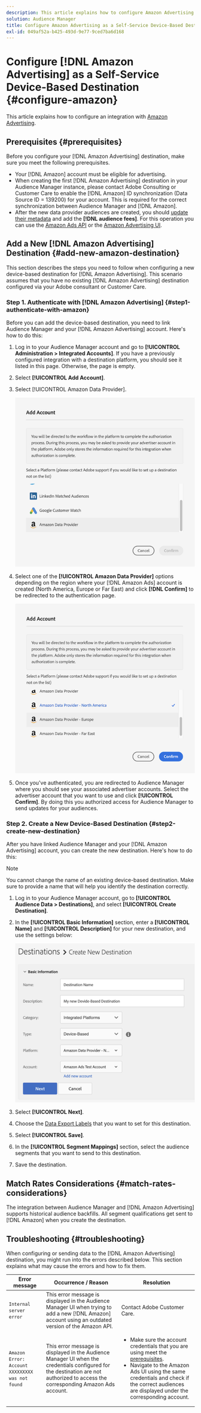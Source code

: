 ```yaml
---
description: This article explains how to configure Amazon Advertising for both new and existing integrations.
solution: Audience Manager
title: Configure Amazon Advertising as a Self-Service Device-Based Destination
exl-id: 049af52a-b425-493d-9e77-9ced7ba6d168
---
```

# Configure [!DNL Amazon Advertising] as a Self-Service Device-Based Destination {#configure-amazon}

This article explains how to configure an integration with [Amazon Advertising](https://advertising.amazon.com/API/docs/en-us).

## Prerequisites {#prerequisites}

Before you configure your [!DNL Amazon Advertising] destination, make sure you meet the following prerequisites.

* Your [!DNL Amazon] account must be eligible for advertising. 
* When creating the first [!DNL Amazon Advertising] destination in your Audience Manager instance, please contact Adobe Consulting or Customer Care to enable the [!DNL Amazon] ID synchronization (Data Source ID = 139200) for your account. This is required for the correct synchronization between Audience Manager and [!DNL Amazon].
* After the new data provider audiences are created, you should [update their metadata](https://advertising.amazon.com/API/docs/en-us/data-provider/openapi#tag/Metadata/paths/~1v2~1dp~1audiencemetadata~1%7BaudienceId%7D/put) and add the **[!DNL audience fees]**. For this operation you can use the [Amazon Ads API](https://advertising.amazon.com/API/docs/en-us/guides/onboarding/apply-for-access) or the [Amazon Advertising UI](https://advertising.amazon.com/).

## Add a New [!DNL Amazon Advertising] Destination {#add-new-amazon-destination}

This section describes the steps you need to follow when configuring a new device-based destination for [!DNL Amazon Advertising]. This scenario assumes that you have no existing [!DNL Amazon Advertising] destination configured via your Adobe consultant or Customer Care.

### Step 1. Authenticate with [!DNL Amazon Advertising] {#step1-authenticate-with-amazon}

Before you can add the device-based destination, you need to link Audience Manager and your [!DNL Amazon Advertising] account. Here's how to do this:

1. Log in to your Audience Manager account and go to **[!UICONTROL Administration > Integrated Accounts]**. If you have a previously configured integration with a destination platform, you should see it listed in this page. Otherwise, the page is empty.
1. Select **[!UICONTROL Add Account]**.
1. Select [!UICONTROL Amazon Data Provider].

   ![integrated-platforms](assets/dbd-amazon-without-options.png)

1. Select one of the **[!UICONTROL Amazon Data Provider]** options depending on the region where your [!DNL Amazon Ads] account is created (North America, Europe or Far East)  and click **[!DNL Confirm]** to be redirected to the authentication page.

   ![integrated-platforms](assets/dbd-amazon-with-options.png)

1. Once you've authenticated, you are redirected to Audience Manager where you should see your associated advertiser accounts. Select the advertiser account that you want to use and click **[!UICONTROL Confirm]**. By doing this you authorized access for Audience Manager to send updates for your audiences.

### Step 2. Create a New Device-Based Destination {#step2-create-new-destination}

After you have linked Audience Manager and your [!DNL Amazon Advertising] account, you can create the new destination. Here's how to do this:

>[!NOTE]
>
>You cannot change the name of an existing device-based destination. Make sure to provide a name that will help you identify the destination correctly.

1. Log in to your Audience Manager account, go to **[!UICONTROL Audience Data > Destinations]**, and select **[!UICONTROL Create Destination]**.
1. In the **[!UICONTROL Basic Information]** section, enter a **[!UICONTROL Name]** and **[!UICONTROL Description]** for your new destination, and use the settings below:
   
   ![setup](assets/dbd-new-account-amazon.png)

1. Select **[!UICONTROL Next]**.
1. Choose the [Data Export Labels](/help/using/features/data-export-controls.md#controls-labels) that you want to set for this destination.
1. Select **[!UICONTROL Save]**.
1. In the **[!UICONTROL Segment Mappings]** section, select the audience segments that you want to send to this destination.
1. Save the destination.

## Match Rates Considerations {#match-rates-considerations}

The integration between Audience Manager and [!DNL Amazon Advertising] supports historical audience backfills. All segment qualifications get sent to [!DNL Amazon] when you create the destination.

## Troubleshooting {#troubleshooting}

When configuring or sending data to the [!DNL Amazon Advertising] destination, you might run into the errors described below. This section explains what may cause the errors and how to fix them.

| Error message  | Occurrence / Reason  | Resolution |
|---|---|---|
| `Internal server error` | This error message is displayed in the Audience Manager UI when trying to add a new [!DNL Amazon] account using an outdated version of the Amazon API. | Contact Adobe Customer Care. |
| `Amazon Error: Account XXXXXXXXX was not found` | This error message is displayed in the Audience Manager UI when the credentials configured for the destination are not authorized to access the corresponding Amazon Ads account. | <ul><li>Make sure the account credentials that you are using meet the [prerequisites](#prerequisites).</li><li>Navigate to the Amazon Ads UI using the same credentials and check if the correct audiences are displayed under the corresponding account. </li></ul> |
